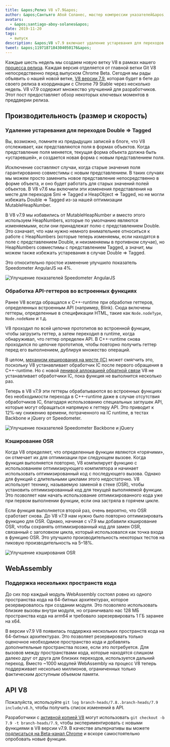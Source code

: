```yaml
---
title: &apos;Релиз V8 v7.9&apos;
author: &apos;Сантьяго Абой Соланес, мастер компрессии указателей&apos;
avatars:
  - &apos;santiago-aboy-solanes&apos;
date: 2019-11-20
tags:
  - выпуск
description: &apos;V8 v7.9 включает удаление устаревания для переходов Double ⇒ Tagged, обработку API-геттеров в встроенных функциях, кэширование OSR и поддержку Wasm для нескольких кодовых пространств.&apos;
tweet: &apos;1197187184304050176&apos;
---
```

Каждые шесть недель мы создаем новую ветку V8 в рамках нашего [процесса релиза](/docs/release-process). Каждая версия отделяется от главной ветки Git V8 непосредственно перед выпуском Chrome Beta. Сегодня мы рады объявить о нашей новой ветке, [V8 версии 7.9](https://chromium.googlesource.com/v8/v8.git/+log/branch-heads/7.9), которая будет в бете до своего релиза в координации с Chrome 79 Stable через несколько недель. V8 v7.9 содержит множество улучшений для разработчиков. Этот пост предоставляет обзор некоторых ключевых моментов в преддверии релиза.

<!--truncate-->
## Производительность (размер и скорость)

### Удаление устаревания для переходов Double ⇒ Tagged

Вы, возможно, помните из предыдущих записей в блоге, что V8 отслеживает, как представляются поля в формах объектов. Когда представление поля меняется, текущая форма объекта должна быть «устаревшей», и создается новая форма с новым представлением поля.

Исключение составляют случаи, когда старые значения поля гарантированно совместимы с новым представлением. В таких случаях мы можем просто заменить новое представление непосредственно в форме объекта, и оно будет работать для старых значений полей объектов. В V8 v7.6 мы включили эти изменения представления на месте для переходов Smi ⇒ Tagged и HeapObject ⇒ Tagged, но не могли избежать Double ⇒ Tagged из-за нашей оптимизации MutableHeapNumber.

В V8 v7.9 мы избавились от MutableHeapNumber и вместо этого используем HeapNumbers, которые по умолчанию являются изменяемыми, если они принадлежат полю с представлением Double. Это означает, что нам нужно немного внимательнее относиться к работе с HeapNumbers (которые теперь изменяемы, если находятся в поле с представлением Double, и неизменяемы в противном случае), но HeapNumbers совместимы с представлением Tagged, а значит, мы можем также избежать устаревания в случае Double ⇒ Tagged.

Это относительно простое изменение улучшило показатель Speedometer AngularJS на 4%.

![Улучшение показателей Speedometer AngularJS](/_img/v8-release-79/speedometer-angularjs.svg)

### Обработка API-геттеров во встроенных функциях

Ранее V8 всегда обращался к C++-runtime при обработке геттеров, определенных встроенным API (например, Blink). Сюда включены геттеры, определенные в спецификации HTML, такие как `Node.nodeType`, `Node.nodeName` и т.д.

V8 проходил по всей цепочке прототипов во встроенной функции, чтобы загрузить геттер, а затем переходил в runtime, когда обнаруживал, что геттер определен API. В C++-runtime снова проходился по цепочке прототипов, чтобы повторно получить геттер перед его выполнением, дублируя множество операций.

В целом, [механизм кеширования на месте (IC)](https://mathiasbynens.be/notes/shapes-ics) может смягчить это, поскольку V8 устанавливает обработчик IC после первого обращения в C++-runtime. Но с новой [ленивой аллокацией обратной связи](https://v8.dev/blog/v8-release-77#lazy-feedback-allocation) V8 не устанавливает обработчики IC, пока функция не выполнится несколько раз.

Теперь в V8 v7.9 эти геттеры обрабатываются во встроенных функциях без необходимости перехода в C++-runtime даже в случае отсутствия обработчиков IC, благодаря использованию специальных заглушек API, которые могут обращаться напрямую к геттеру API. Это приводит к 12%-му снижению времени, потраченного на IC runtime, в тестах Backbone и jQuery от Speedometer.

![Улучшение показателей Speedometer Backbone и jQuery](/_img/v8-release-79/speedometer.svg)

### Кэширование OSR

Когда V8 определяет, что определенные функции являются «горячими», он отмечает их для оптимизации при следующем вызове. Когда функция выполняется повторно, V8 компилирует функцию с использованием оптимизирующего компилятора и начинает использовать оптимизированный код с последующего вызова. Однако для функций с длительными циклами этого недостаточно. V8 использует технику, называемую заменой в стеке (OSR), чтобы установить оптимизированный код для текущей выполняемой функции. Это позволяет нам начать использование оптимизированного кода уже при первом выполнении функции, если она застряла в горячем цикле.

Если функция выполняется второй раз, очень вероятно, что OSR сработает снова. До V8 v7.9 нам нужно было повторно оптимизировать функцию для OSR. Однако, начиная с v7.9 мы добавили кэширование OSR, чтобы сохранять оптимизированный код для замен OSR, связанный с заголовком цикла, который использовался как точка входа в функцию OSR. Это улучшило производительность некоторых тестов на пиковую производительность на 5–18%.

![Улучшение кэширования OSR](/_img/v8-release-79/osr-caching.svg)

## WebAssembly

### Поддержка нескольких пространств кода

До сих пор каждый модуль WebAssembly состоял ровно из одного пространства кода на 64-битных архитектурах, которое резервировалось при создании модуля. Это позволяло использовать близкие вызовы внутри модуля, но ограничивало нас 128 МБ пространства кода на arm64 и требовало зарезервировать 1 ГБ заранее на x64.

В версии v7.9 V8 появилась поддержка нескольких пространств кода на 64-битных архитектурах. Это позволяет резервировать только оценочное необходимое пространство кода и добавлять дополнительные пространства позже, если это потребуется. Для вызовов между пространствами кода, которые находятся слишком далеко друг от друга для близких переходов, используется дальний переход. Вместо ~1000 модулей WebAssembly на процесс V8 теперь поддерживает несколько миллионов, ограниченных только фактическим доступным объемом памяти.

## API V8

Пожалуйста, используйте `git log branch-heads/7.8..branch-heads/7.9 include/v8.h`, чтобы получить список изменений в API.

Разработчики с [активной копией V8](/docs/source-code#using-git) могут использовать `git checkout -b 7.9 -t branch-heads/7.9`, чтобы экспериментировать с новыми функциями в V8 версии v7.9. В качестве альтернативы вы можете [подписаться на Beta-канал Chrome](https://www.google.com/chrome/browser/beta.html) и вскоре самостоятельно опробовать новые функции.
